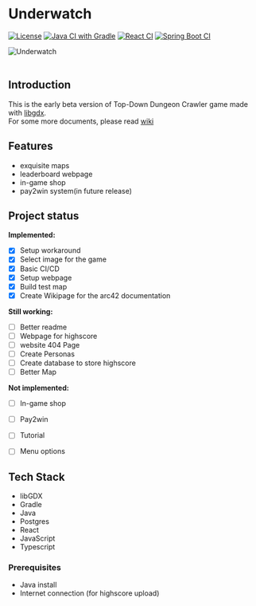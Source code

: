# Underwatch

[![License](https://img.shields.io/github/license/SE-TINF22B6/Underwatch)](https://github.com/SE-TINF22B6/Underwatch/blob/main/LICENSE)
[![Java CI with Gradle](https://github.com/SE-TINF22B6/Underwatch/actions/workflows/gradle.yml/badge.svg)](https://github.com/SE-TINF22B6/Underwatch/actions/workflows/gradle.yml)
[![React CI](https://github.com/SE-TINF22B6/Underwatch/actions/workflows/react.yml/badge.svg)](https://github.com/SE-TINF22B6/Underwatch/actions/workflows/react.yml)
[![Spring Boot CI](https://github.com/SE-TINF22B6/Underwatch/actions/workflows/spring.yml/badge.svg)](https://github.com/SE-TINF22B6/Underwatch/actions/workflows/spring.yml)

![Underwatch](https://cdn.discordapp.com/attachments/1159394211959943170/1161915305438756924/8-LG1gGJzDl6hv2Zd.png?ex=6555b874&is=65434374&hm=5e149fbdb0e48ce6efdbce24b17fa01da9d5635636898ade66bacbfc6ba116ed&)
<br />
<br />

## Introduction

This is the early beta version of Top-Down Dungeon Crawler game made with [libgdx](https://libgdx.com/).</br>
For some more documents, please read [wiki](https://github.com/SE-TINF22B6/Underwatch/wiki/System-Architecture-Documentation)

## Features

- exquisite maps
- leaderboard webpage
- in-game shop
- pay2win system(in future release)

## Project status
**Implemented:**
- [X] Setup workaround
- [X] Select image for the game
- [X] Basic CI/CD
- [X] Setup webpage
- [X] Build test map
- [X] Create Wikipage for the arc42 documentation

**Still working:**
- [ ] Better readme
- [ ] Webpage for highscore
- [ ] website 404 Page
- [ ] Create Personas
- [ ] Create database to store highscore
- [ ] Better Map

**Not implemented:**
- [ ] In-game shop
- [ ] Pay2win
- [ ] Tutorial
- [ ] Menu options


## Tech Stack

- libGDX
- Gradle
- Java
- Postgres
- React
- JavaScript
- Typescript

### Prerequisites

- Java install
- Internet connection (for highscore upload)
